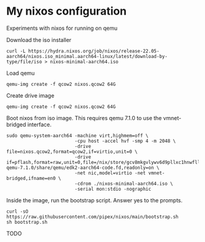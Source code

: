 # My nixos configuration

Experiments with nixos for running on qemu

Download the iso installer

```
curl -L https://hydra.nixos.org/job/nixos/release-22.05-aarch64/nixos.iso_minimal.aarch64-linux/latest/download-by-type/file/iso > nixos-minimal-aarch64.iso
```

Load qemu

```
qemu-img create -f qcow2 nixos.qcow2 64G
```

Create drive image

```
qemu-img create -f qcow2 nixos.qcow2 64G
```

Boot nixos from iso image. This requires qemu 7.1.0 to use the vmnet-bridged interface.

```
sudo qemu-system-aarch64 -machine virt,highmem=off \
                         -cpu host -accel hvf -smp 4 -m 2048 \
                         -drive file=nixos.qcow2,format=qcow2,if=virtio,unit=0 \
                         -drive if=pflash,format=raw,unit=0,file=/nix/store/gcv8mkgvlywv6d9pllxc1hnwfll9i1b8-qemu-7.1.0/share/qemu/edk2-aarch64-code.fd,readonly=on \
                         -net nic,model=virtio -net vmnet-bridged,ifname=en0 \
                         -cdrom ./nixos-minimal-aarch64.iso \
                         -serial mon:stdio -nographic
```

Inside the image, run the bootstrap script. Answer yes to the prompts.

```
curl -sO https://raw.githubusercontent.com/pipex/nixos/main/bootstrap.sh
sh bootstrap.sh
```

TODO
